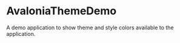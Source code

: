 # AvaloniaThemeDemo
A demo application to show theme and style colors available to the application.
